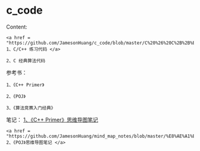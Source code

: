 c_code
======

Content:

	<a href = "https://github.com/JamesonHuang/c_code/blob/master/C%20%26%20C%2B%2B%E7%BB%83%E4%B9%A0%E4%BB%A3%E7%A0%81/code_outline.md"> 1、C/C++ 练习代码 </a>
	
	2、C 经典算法代码
	
参考书：
	
	
	1、《C++ Primer》
	
	2、《POJ》
	
	3、《算法竞赛入门经典》
	
笔记：
	<a href = "https://github.com/JamesonHuang/mind_map_notes/blob/master/%E8%AE%A1%E7%AE%97%E6%9C%BA%E7%9B%B8%E5%85%B3/Completed/c%2B%2B%20primer.gif">1、《C++ Primer》思维导图笔记</a>
	
	<a href = "https://github.com/JamesonHuang/mind_map_notes/blob/master/%E8%AE%A1%E7%AE%97%E6%9C%BA%E7%9B%B8%E5%85%B3/Completed/%E5%8C%97%E5%A4%A7poj%E6%95%99%E6%9D%90%EF%BC%88%E7%A8%8B%E5%BA%8F%E8%AE%BE%E8%AE%A1%E5%AF%BC%E5%BC%95%E5%8F%8A%E5%9C%A8%E7%BA%BF%E5%AE%9E%E8%B7%B5%EF%BC%89.gif"> 2、《POJ》思维导图笔记 </a>
